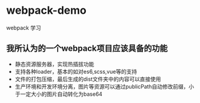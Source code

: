 # webpack-demo
webpack 学习

## 我所认为的一个webpack项目应该具备的功能

- 静态资源服务器，实现热插拔功能
- 支持各种loader，基本的如对es6,scss,vue等的支持
- 文件的打包压缩，最后生成的dist文件夹中的内容可以直接使用
- 生产环境和开发环境分离，图片等资源可以通过publicPath自动修改前缀，小于一定大小的图片自动转化为base64


